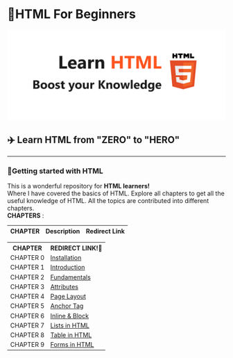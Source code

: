 # 🔴HTML For Beginners
![logo](https://github.com/Ninja-Vikash/Assets/blob/main/HTML%20Assets/HTML.png)
## ✈️ Learn HTML from "ZERO" to "HERO"
<hr>

### 🔴Getting started with HTML

This is a wonderful repository for **HTML learners!** <br>Where I have covered the basics of HTML. Explore all chapters to get all the useful knowledge of HTML. All the topics are contributed into different chapters.<br>
**CHAPTERS** : <br>

|    CHAPTER    |    Description    |    Redirect Link    |
|    :----:     |    :----:         |    :----:           |
<table>
<tr>
    <th>CHAPTER</th>
    <th>REDIRECT LINK!🔗</th>
</tr>
<tr>
    <td>CHAPTER 0</td>
    <td><a href="https://github.com/Ninja-Vikash/HTML/tree/main/CHAPTER%200%20-%20Installation" target="_blank">Installation</a></td>
</tr>
<tr>
    <td>CHAPTER 1</td>
    <td><a href="https://github.com/Ninja-Vikash/HTML/tree/main/CHAPTER%201%20-%20HTML%20Tutorial" target=""_blank>Introduction</a></td> 
</tr>
<tr>
    <td>CHAPTER 2</td>
    <td><a href="https://github.com/Ninja-Vikash/HTML/tree/main/CHAPTER%202%20-%20HTML%20Fundamental" target="_blank">Fundamentals</a></td> 
</tr>
<tr>
    <td>CHAPTER 3</td>
    <td><a href="https://github.com/Ninja-Vikash/HTML/tree/main/CHAPTER%203%20-%20Attributes" target="_blank">Attributes</a></td> 
</tr>
<tr>
    <td>CHAPTER 4</td>
    <td><a href="https://github.com/Ninja-Vikash/HTML/tree/main/CHAPTER%204%20-%20Page%20Layout" target="_blank">Page Layout</a></td> 
</tr>
<tr>
    <td>CHAPTER 5</td>
    <td><a href="https://github.com/Ninja-Vikash/HTML/tree/main/CHAPTER%205%20-%20Anchor%20Tag" target="_blank">Anchor Tag</a></td> 
</tr>
<tr>
    <td>CHAPTER 6</td>
    <td><a href="https://github.com/Ninja-Vikash/HTML/tree/main/CHAPTER%206%20-%20Inline-block%20tags" target="_blank">Inline & Block</a></td> 
</tr>
<tr>
    <td>CHAPTER 7</td>
    <td><a href="https://github.com/Ninja-Vikash/HTML/tree/main/CHAPTER%207%20-%20List%20in%20HTML" target="_blank">Lists in HTML</a></td> 
</tr>
<tr>
    <td>CHAPTER 8</td>
    <td><a href="https://github.com/Ninja-Vikash/HTML/tree/main/CHAPTER%208%20-%20Table%20in%20HTML" target="_blank">Table in HTML</a></td> 
</tr>
<tr>
    <td>CHAPTER 9</td>
    <td><a href="https://github.com/Ninja-Vikash/HTML/tree/main/CHAPTER%209%20-%20HTML%20Forms" target="_blank">Forms in HTML</a></td> 
</tr>
</table>
